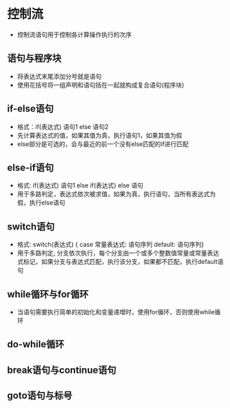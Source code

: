 # 控制流
- 控制流语句用于控制各计算操作执行的次序

## 语句与程序块
- 将表达式末尾添加分号就是语句
- 使用花括号将一组声明和语句括在一起就构成复合语句(程序块)

## if-else语句
- 格式：if(表达式) 语句1 else 语句2
- 先计算表达式的值，如果其值为真，执行语句1，如果其值为假
- else部分是可选的，会与最近的前一个没有else匹配的if进行匹配

## else-if语句
- 格式: if(表达式) 语句1 else if(表达式) else 语句
- 用于多路判定，表达式依次被求值，如果为真，执行语句，当所有表达式为假，执行else语句

## switch语句
- 格式: switch(表达式) { case 常量表达式: 语句序列  default: 语句序列} 
- 用于多路判定, 分支依次执行，每个分支由一个或多个整数值常量或常量表达式标记，如果分支与表达式匹配，执行该分支，如果都不匹配，执行default语句

## while循环与for循环
- 当语句需要执行简单的初始化和变量递增时，使用for循环，否则使用while循环

## do-while循环

## break语句与continue语句

## goto语句与标号